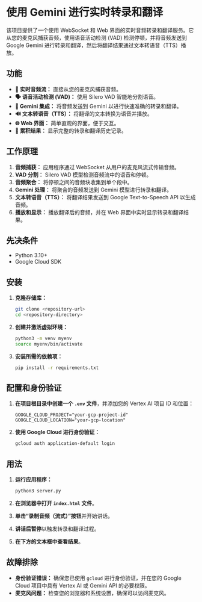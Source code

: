 # 使用 Gemini 进行实时转录和翻译

该项目提供了一个使用 WebSocket 和 Web 界面的实时音频转录和翻译服务。它从您的麦克风捕获音频，使用语音活动检测 (VAD) 检测停顿，并将音频发送到 Google Gemini 进行转录和翻译，然后将翻译结果通过文本转语音（TTS）播放。

## 功能

*   **🎤 实时音频流：** 直接从您的麦克风捕获音频。
*   **🗣️ 语音活动检测 (VAD)：** 使用 Silero VAD 智能地分割语音。
*   **🚀 Gemini 集成：** 将音频发送到 Gemini 以进行快速准确的转录和翻译。
*   **🔊 文本转语音（TTS）：** 将翻译的文本转换为语音并播放。
*   **🌐 Web 界面：** 简单直观的界面，便于交互。
*   **📝 累积结果：** 显示完整的转录和翻译历史记录。

## 工作原理

1.  **音频捕获：** 应用程序通过 WebSocket 从用户的麦克风流式传输音频。
2.  **VAD 分割：** Silero VAD 模型检测音频流中的语音和停顿。
3.  **音频聚合：** 将停顿之间的音频块收集到单个段中。
4.  **Gemini 处理：** 将聚合的音频发送到 Gemini 模型进行转录和翻译。
5.  **文本转语音（TTS）：** 将翻译结果发送到 Google Text-to-Speech API 以生成音频。
6.  **播放和显示：** 播放翻译后的音频，并在 Web 界面中实时显示转录和翻译结果。

## 先决条件

*   Python 3.10+
*   Google Cloud SDK

## 安装

1.  **克隆存储库：**
    ```bash
    git clone <repository-url>
    cd <repository-directory>
    ```

2.  **创建并激活虚拟环境：**
    ```bash
    python3 -m venv myenv
    source myenv/bin/activate
    ```

3.  **安装所需的依赖项：**
    ```bash
    pip install -r requirements.txt
    ```

## 配置和身份验证

1.  **在项目根目录中创建一个 `.env` 文件**，并添加您的 Vertex AI 项目 ID 和位置：
    ```env
    GOOGLE_CLOUD_PROJECT="your-gcp-project-id"
    GOOGLE_CLOUD_LOCATION="your-gcp-location"
    ```

2.  **使用 Google Cloud 进行身份验证：**
    ```bash
    gcloud auth application-default login
    ```

## 用法

1.  **运行应用程序：**
    ```bash
    python3 server.py
    ```

2.  **在浏览器中打开 `index.html` 文件**。

3.  **单击“录制音频（流式）”按钮**并开始讲话。

4.  **讲话后暂停**以触发转录和翻译过程。

5.  **在下方的文本框中查看结果**。

## 故障排除

*   **身份验证错误：** 确保您已使用 `gcloud` 进行身份验证，并在您的 Google Cloud 项目中具有 Vertex AI 或 Gemini API 的必要权限。
*   **麦克风问题：** 检查您的浏览器和系统设置，确保可以访问麦克风。
